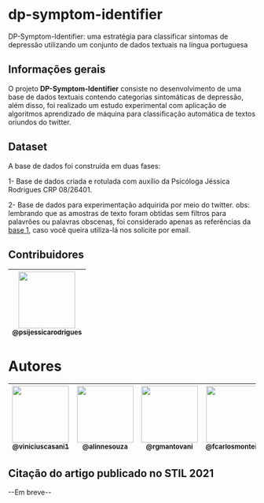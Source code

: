 # dp-symptom-identifier
DP-Symptom-Identifier: uma estratégia para classificar sintomas de depressão utilizando um conjunto de dados textuais na língua portuguesa

## Informações gerais

O projeto **DP-Symptom-Identifier** consiste no desenvolvimento de uma base de dados textuais contendo categorias sintomáticas de depressão, além disso, foi realizado um estudo experimental com aplicação de algoritmos aprendizado de máquina para classificação automática de textos oriundos do twitter.

## Dataset

A base de dados foi construída em duas fases:

1- Base de dados criada e rotulada com auxílio da Psicóloga Jéssica Rodrigues CRP 08/26401.

2- Base de dados para experimentação adquirida por meio do twitter.
    obs: lembrando que as amostras de texto foram obtidas sem filtros para palavrões ou palavras obscenas, foi considerado apenas as referências da [base 1](dataset-rotulado.csv), caso você queira utiliza-lá nos solicite por email.

## Contribuidores

| [<img src="https://encurtador.com.br/otNQZ" width="115"><br><sub>@psijessicarodrigues</sub>](https://www.instagram.com/psijessicarodrigues) |
| :---: | 

# Autores
| [<img src="https://encurtador.com.br/insT2" width=115><br><sub>@viniciuscasani1</sub>](https://github.com/viniciuscasani1) | [<img src="https://avatars2.githubusercontent.com/u/8697990?s=460&v=4" width=115><br><sub>@alinnesouza</sub>](https://github.com/alinnesouza) | [<img src="https://avatars.githubusercontent.com/u/5933552?v=4" width=115><br><sub>@rgmantovani</sub>](https://github.com/rgmantovani) | [<img src="https://avatars2.githubusercontent.com/u/8319539?s=460&v=4" width=115><br><sub>@fcarlosmonteiro</sub>](https://github.com/fcarlosmonteiro) | 
| :---: | :---: | :---: | :---: |

## Citação do artigo publicado no STIL 2021

--Em breve--

